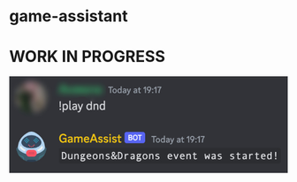 # game-assistant
# WORK IN PROGRESS
![dnd event activated image shown of the bot's command and response](https://github.com/angelikavilde/Game-Assistant/blob/master/snippets/1.jpg)
